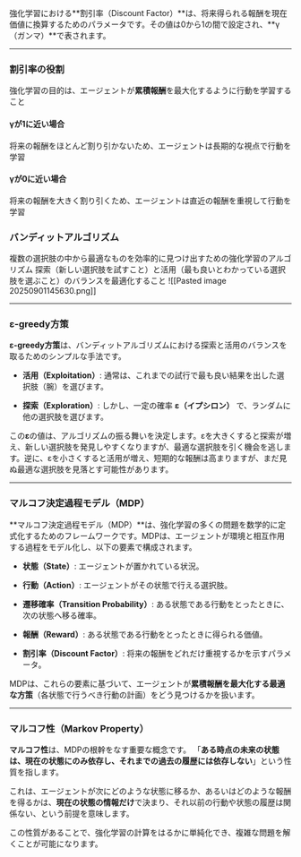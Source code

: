 強化学習における**割引率（Discount Factor）**は、将来得られる報酬を現在価値に換算するためのパラメータです。その値は0から1の間で設定され、**γ（ガンマ）**で表されます。

---

### 割引率の役割
強化学習の目的は、エージェントが**累積報酬**を最大化するように行動を学習すること
#### γが1に近い場合
将来の報酬をほとんど割り引かないため、エージェントは長期的な視点で行動を学習
#### γが0に近い場合
将来の報酬を大きく割り引くため、エージェントは直近の報酬を重視して行動を学習
### **バンディットアルゴリズム**
複数の選択肢の中から最適なものを効率的に見つけ出すための強化学習のアルゴリズム
探索（新しい選択肢を試すこと）と活用（最も良いとわかっている選択肢を選ぶこと）のバランスを最適化すること
![[Pasted image 20250901145630.png]]

---

### **ε-greedy方策**

**ε-greedy方策**は、バンディットアルゴリズムにおける探索と活用のバランスを取るためのシンプルな手法です。

- **活用（Exploitation）**: 通常は、これまでの試行で最も良い結果を出した選択肢（腕）を選びます。
    
- **探索（Exploration）**: しかし、一定の確率 **ε（イプシロン）** で、ランダムに他の選択肢を選びます。
    

この**ε**の値は、アルゴリズムの振る舞いを決定します。εを大きくすると探索が増え、新しい選択肢を発見しやすくなりますが、最適な選択肢を引く機会を逃します。逆に、εを小さくすると活用が増え、短期的な報酬は高まりますが、まだ見ぬ最適な選択肢を見落とす可能性があります。

---

### **マルコフ決定過程モデル（MDP）**

**マルコフ決定過程モデル（MDP）**は、強化学習の多くの問題を数学的に定式化するためのフレームワークです。MDPは、エージェントが環境と相互作用する過程をモデル化し、以下の要素で構成されます。

- **状態（State）**: エージェントが置かれている状況。
    
- **行動（Action）**: エージェントがその状態で行える選択肢。
    
- **遷移確率（Transition Probability）**: ある状態である行動をとったときに、次の状態へ移る確率。
    
- **報酬（Reward）**: ある状態である行動をとったときに得られる価値。
    
- **割引率（Discount Factor）**: 将来の報酬をどれだけ重視するかを示すパラメータ。
    

MDPは、これらの要素に基づいて、エージェントが**累積報酬を最大化する最適な方策**（各状態で行うべき行動の計画）をどう見つけるかを扱います。

---

### **マルコフ性（Markov Property）**

**マルコフ性**は、MDPの根幹をなす重要な概念です。 「**ある時点の未来の状態は、現在の状態にのみ依存し、それまでの過去の履歴には依存しない**」という性質を指します。

これは、エージェントが次にどのような状態に移るか、あるいはどのような報酬を得るかは、**現在の状態の情報だけ**で決まり、それ以前の行動や状態の履歴は関係ない、という前提を意味します。

この性質があることで、強化学習の計算をはるかに単純化でき、複雑な問題を解くことが可能になります。